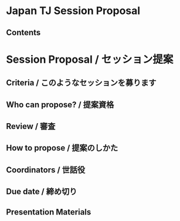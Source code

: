 # Japan TJ Session Proposal
## Contents
# Session Proposal / セッション提案
## Criteria / このようなセッションを募ります
## Who can propose? / 提案資格
## Review / 審査
## How to propose / 提案のしかた
## Coordinators / 世話役
## Due date / 締め切り
## Presentation Materials
